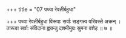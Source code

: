 +++
title = "07 पथ्या रेवतीर्बहुधा"

+++
पथ्या रेवतीर्बहुधा विरूपाः सर्वाः सङ्गत्य वरिवस्ते अक्रन् ।  
तास्त्वा सर्वाः संविदाना ह्वयन्तु दशमीमुग्रः सुमना वशेह ॥ ७ ॥